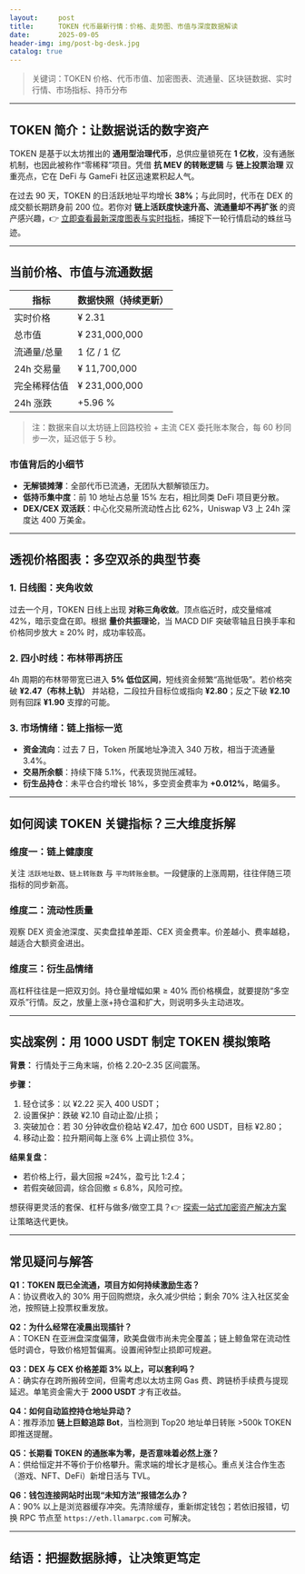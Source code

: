 ```yaml
---
layout:     post
title:      TOKEN 代币最新行情：价格、走势图、市值与深度数据解读
date:       2025-09-05
header-img: img/post-bg-desk.jpg
catalog: true
---
```


> 关键词：TOKEN 价格、代币市值、加密图表、流通量、区块链数据、实时行情、市场指标、持币分布

---

## TOKEN 简介：让数据说话的数字资产

TOKEN 是基于以太坊推出的 **通用型治理代币**，总供应量锁死在 **1 亿枚**，没有通胀机制，也因此被称作“零稀释”项目。凭借 **抗 MEV 的转账逻辑** 与 **链上投票治理** 双重亮点，它在 DeFi 与 GameFi 社区迅速累积起人气。

在过去 90 天，TOKEN 的日活跃地址平均增长 **38%**；与此同时，代币在 DEX 的成交额长期跻身前 200 位。若你对 **链上活跃度快速升高、流通量却不再扩张** 的资产感兴趣，👉 [立即查看最新深度图表与实时指标](https://okxdog.com/)，捕捉下一轮行情启动的蛛丝马迹。

---

## 当前价格、市值与流通数据

| 指标          | 数据快照（持续更新） |
| ------------- | -------------------- |
| 实时价格      | ¥ 2.31               |
| 总市值        | ¥ 231,000,000        |
| 流通量/总量  | 1 亿 / 1 亿          |
| 24h 交易量    | ¥ 11,700,000         |
| 完全稀释估值 | ¥ 231,000,000        |
| 24h 涨跌      | +5.96 %              |

> 注：数据来自以太坊链上回路校验 + 主流 CEX 委托账本聚合，每 60 秒同步一次，延迟低于 5 秒。

### 市值背后的小细节
- **无解锁摊薄**：全部代币已流通，无团队大额解锁压力。  
- **低持币集中度**：前 10 地址占总量 15% 左右，相比同类 DeFi 项目更分散。  
- **DEX/CEX 双活跃**：中心化交易所流动性占比 62%，Uniswap V3 上 24h 深度达 400 万美金。

---

## 透视价格图表：多空双杀的典型节奏

### 1. 日线图：夹角收敛

过去一个月，TOKEN 日线上出现 **对称三角收敛**。顶点临近时，成交量缩减 42%，暗示变盘在即。根据 **量价共振理论**，当 MACD DIF 突破零轴且日换手率和价格同步放大 ≥ 20% 时，成功率较高。

### 2. 四小时线：布林带再挤压

4h 周期的布林带带宽已进入 **5% 低位区间**，短线资金频繁“高抛低吸”。若价格突破 **¥2.47（布林上轨）** 并站稳，二段拉升目标位或指向 **¥2.80**；反之下破 **¥2.10** 则有回踩 **¥1.90** 支撑的可能。

### 3. 市场情绪：链上指标一览

- **资金流向**：过去 7 日，Token 所属地址净流入 340 万枚，相当于流通量 3.4%。  
- **交易所余额**：持续下降 5.1%，代表现货抛压减轻。  
- **衍生品持仓**：未平仓合约增长 18%，多空资金费率为 **+0.012%**，略偏多。

---

## 如何阅读 TOKEN 关键指标？三大维度拆解

### 维度一：链上健康度  
关注 `活跃地址数`、`链上转账数` 与 `平均转账金额`。一段健康的上涨周期，往往伴随三项指标的同步新高。

### 维度二：流动性质量  
观察 DEX 资金池深度、买卖盘挂单差距、CEX 资金费率。价差越小、费率越稳，越适合大额资金进出。

### 维度三：衍生品情绪  
高杠杆往往是一把双刃剑。持仓量增幅如果 ≥ 40% 而价格横盘，就要提防“多空双杀”行情。反之，放量上涨+持仓温和扩大，则说明多头主动进攻。

---

## 实战案例：用 1000 USDT 制定 TOKEN 模拟策略

**背景：** 行情处于三角末端，价格 2.20–2.35 区间震荡。

**步骤：**

1. 轻仓试多：以 ¥2.22 买入 400 USDT；  
2. 设置保护：跌破 ¥2.10 自动止盈/止损；  
3. 突破加仓：若 30 分钟收盘价稳站 ¥2.47，加仓 600 USDT，目标 ¥2.80；  
4. 移动止盈：拉升期间每上涨 6% 上调止损位 3%。

**结果复盘：**  
- 若价格上行，最大回报 ≈24%，盈亏比 1:2.4；  
- 若假突破回调，综合回撤 ≤ 6.8%，风险可控。

想获得更灵活的套保、杠杆与做多/做空工具？👉 [探索一站式加密资产解决方案](https://okxdog.com/) 让策略迭代更快。

---

## 常见疑问与解答

**Q1：TOKEN 既已全流通，项目方如何持续激励生态？**  
A：协议费收入的 30% 用于回购燃烧，永久减少供给；剩余 70% 注入社区奖金池，按照链上投票权重发放。  

**Q2：为什么经常在凌晨出现插针？**  
A：TOKEN 在亚洲盘深度偏薄，欧美盘做市尚未完全覆盖；链上鲸鱼常在流动性低时调仓，导致价格短暂偏离。设置闹钟型止损即可规避。  

**Q3：DEX 与 CEX 价格差距 3% 以上，可以套利吗？**  
A：确实存在跨所搬砖空间，但需考虑以太坊主网 Gas 费、跨链桥手续费与提现延迟。单笔资金需大于 **2000 USDT** 才有正收益。  

**Q4：如何自动监控持仓地址异动？**  
A：推荐添加 **链上巨鲸追踪 Bot**，当检测到 Top20 地址单日转账 >500k TOKEN 即推送提醒。  

**Q5：长期看 TOKEN 的通胀率为零，是否意味着必然上涨？**  
A：供给恒定并不等价于价格攀升。需求端的增长才是核心。重点关注合作生态（游戏、NFT、DeFi）新增日活与 TVL。  

**Q6：钱包连接网站时出现“未知方法”报错怎么办？**  
A：90% 以上是浏览器缓存冲突。先清除缓存，重新绑定钱包；若依旧报错，切换 RPC 节点至 `https://eth.llamarpc.com` 可解决。

---

## 结语：把握数据脉搏，让决策更笃定